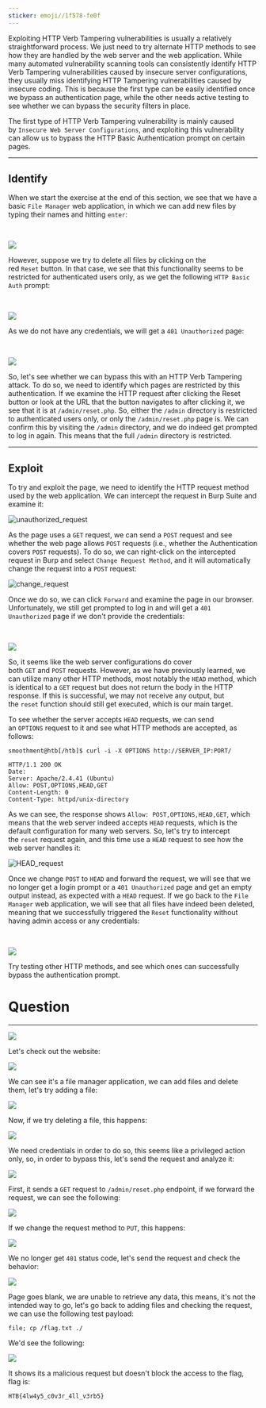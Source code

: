```yaml
---
sticker: emoji//1f578-fe0f
---
```

Exploiting HTTP Verb Tampering vulnerabilities is usually a relatively straightforward process. We just need to try alternate HTTP methods to see how they are handled by the web server and the web application. While many automated vulnerability scanning tools can consistently identify HTTP Verb Tampering vulnerabilities caused by insecure server configurations, they usually miss identifying HTTP Tampering vulnerabilities caused by insecure coding. This is because the first type can be easily identified once we bypass an authentication page, while the other needs active testing to see whether we can bypass the security filters in place.

The first type of HTTP Verb Tampering vulnerability is mainly caused by `Insecure Web Server Configurations`, and exploiting this vulnerability can allow us to bypass the HTTP Basic Authentication prompt on certain pages.

---

## Identify

When we start the exercise at the end of this section, we see that we have a basic `File Manager` web application, in which we can add new files by typing their names and hitting `enter`:

   

![](https://academy.hackthebox.com/storage/modules/134/web_attacks_verb_tampering_add.jpg)

However, suppose we try to delete all files by clicking on the red `Reset` button. In that case, we see that this functionality seems to be restricted for authenticated users only, as we get the following `HTTP Basic Auth` prompt:

   

![](https://academy.hackthebox.com/storage/modules/134/web_attacks_verb_tampering_reset.jpg)

As we do not have any credentials, we will get a `401 Unauthorized` page:

   

![](https://academy.hackthebox.com/storage/modules/134/web_attacks_verb_tampering_unauthorized.jpg)

So, let's see whether we can bypass this with an HTTP Verb Tampering attack. To do so, we need to identify which pages are restricted by this authentication. If we examine the HTTP request after clicking the Reset button or look at the URL that the button navigates to after clicking it, we see that it is at `/admin/reset.php`. So, either the `/admin` directory is restricted to authenticated users only, or only the `/admin/reset.php` page is. We can confirm this by visiting the `/admin` directory, and we do indeed get prompted to log in again. This means that the full `/admin` directory is restricted.

---

## Exploit

To try and exploit the page, we need to identify the HTTP request method used by the web application. We can intercept the request in Burp Suite and examine it: 

![unauthorized_request](https://academy.hackthebox.com/storage/modules/134/web_attacks_verb_tampering_unauthorized_request.jpg)

As the page uses a `GET` request, we can send a `POST` request and see whether the web page allows `POST` requests (i.e., whether the Authentication covers `POST` requests). To do so, we can right-click on the intercepted request in Burp and select `Change Request Method`, and it will automatically change the request into a `POST` request: 

![change_request](https://academy.hackthebox.com/storage/modules/134/web_attacks_verb_tampering_change_request.jpg)

Once we do so, we can click `Forward` and examine the page in our browser. Unfortunately, we still get prompted to log in and will get a `401 Unauthorized` page if we don't provide the credentials:

   

![](https://academy.hackthebox.com/storage/modules/134/web_attacks_verb_tampering_reset.jpg)

So, it seems like the web server configurations do cover both `GET` and `POST` requests. However, as we have previously learned, we can utilize many other HTTP methods, most notably the `HEAD` method, which is identical to a `GET` request but does not return the body in the HTTP response. If this is successful, we may not receive any output, but the `reset` function should still get executed, which is our main target.

To see whether the server accepts `HEAD` requests, we can send an `OPTIONS` request to it and see what HTTP methods are accepted, as follows:

```shell-session
smoothment@htb[/htb]$ curl -i -X OPTIONS http://SERVER_IP:PORT/

HTTP/1.1 200 OK
Date: 
Server: Apache/2.4.41 (Ubuntu)
Allow: POST,OPTIONS,HEAD,GET
Content-Length: 0
Content-Type: httpd/unix-directory
```

As we can see, the response shows `Allow: POST,OPTIONS,HEAD,GET`, which means that the web server indeed accepts `HEAD` requests, which is the default configuration for many web servers. So, let's try to intercept the `reset` request again, and this time use a `HEAD` request to see how the web server handles it:

![HEAD_request](https://academy.hackthebox.com/storage/modules/134/web_attacks_verb_tampering_HEAD_request.jpg)

Once we change `POST` to `HEAD` and forward the request, we will see that we no longer get a login prompt or a `401 Unauthorized` page and get an empty output instead, as expected with a `HEAD` request. If we go back to the `File Manager` web application, we will see that all files have indeed been deleted, meaning that we successfully triggered the `Reset` functionality without having admin access or any credentials:

   

![](https://academy.hackthebox.com/storage/modules/134/web_attacks_verb_tampering_after_reset.jpg)

Try testing other HTTP methods, and see which ones can successfully bypass the authentication prompt.

# Question
---

![](../images/Pasted%20image%2020250217141132.png)

Let's check out the website:

![](../images/Pasted%20image%2020250217141147.png)

We can see it's a file manager application, we can add files and delete them, let's try adding a file:

![](../images/Pasted%20image%2020250217141216.png)

Now, if we try deleting a file, this happens:

![](../images/Pasted%20image%2020250217141234.png)

We need credentials in order to do so, this seems like a privileged action only, so, in order to bypass this, let's send the request and analyze it:

![](../images/Pasted%20image%2020250217141331.png)

First, it sends a `GET` request to `/admin/reset.php` endpoint, if we forward the request, we can see the following:

![](../images/Pasted%20image%2020250217141414.png)

If we change the request method to `PUT`, this happens:


![](../images/Pasted%20image%2020250217141751.png)

We no longer get `401` status code, let's send the request and check the behavior:

![](../images/Pasted%20image%2020250217142846.png)

Page goes blank, we are unable to retrieve any data, this means, it's not the intended way to go, let's go back to adding files and checking the request, we can use the following test payload:

```
file; cp /flag.txt ./
```

We'd see the following:

![](../images/Pasted%20image%2020250217143156.png)

It shows its a malicious request but doesn't block the access to the flag, flag is:

```
HTB{4lw4y5_c0v3r_4ll_v3rb5}
```

